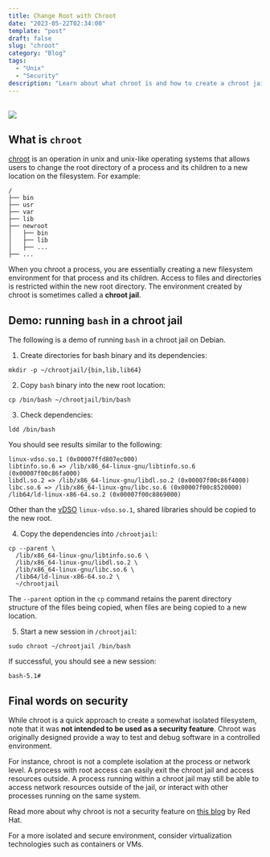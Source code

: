 ```yaml
---
title: Change Root with Chroot
date: "2023-05-22T02:34:00"
template: "post"
draft: false
slug: "chroot"
category: "Blog"
tags:
  - "Unix"
  - "Security"
description: "Learn about what chroot is and how to create a chroot jail"
---
```


<br>
<div style='max-width: 500px; width: 100%;'>
<img src='/media/chroot.png'>
</div>

## What is `chroot`

[chroot](https://en.wikipedia.org/wiki/Chroot) is an operation in unix and unix-like operating systems that allows users to change the root directory of a process and its children to a new location on the filesystem. For example:

```
/
├── bin
├── usr
├── var
├── lib
├── newroot
│   ├── bin
│   ├── lib
│   ├── ...
├── ...
```

When you chroot a process, you are essentially creating a new filesystem environment for that process and its children. Access to files and directories is restricted within the new root directory. The environment created by chroot is sometimes called a **chroot jail**.

## Demo: running `bash` in a chroot jail

The following is a demo of running `bash` in a chroot jail on Debian.

1. Create directories for bash binary and its dependencies:
  ```
  mkdir -p ~/chrootjail/{bin,lib,lib64}
  ```

2. Copy `bash` binary into the new root location:
  ```
  cp /bin/bash ~/chrootjail/bin/bash
  ```

3. Check dependencies:
  ```
  ldd /bin/bash
  ```
  You should see results similar to the following:
  ```
  linux-vdso.so.1 (0x00007ffd807ec000)
  libtinfo.so.6 => /lib/x86_64-linux-gnu/libtinfo.so.6 (0x00007f00c86fa000)
  libdl.so.2 => /lib/x86_64-linux-gnu/libdl.so.2 (0x00007f00c86f4000)
  libc.so.6 => /lib/x86_64-linux-gnu/libc.so.6 (0x00007f00c8520000)
  /lib64/ld-linux-x86-64.so.2 (0x00007f00c8869000)
  ```
  Other than the [vDSO](https://man7.org/linux/man-pages/man7/vdso.7.html) `linux-vdso.so.1`, shared libraries should be copied to the new root.

4. Copy the dependencies into `/chrootjail`:
  ```
  cp --parent \
    /lib/x86_64-linux-gnu/libtinfo.so.6 \
    /lib/x86_64-linux-gnu/libdl.so.2 \
    /lib/x86_64-linux-gnu/libc.so.6 \
    /lib64/ld-linux-x86-64.so.2 \
    ~/chrootjail
  ```
  The `--parent` option in the `cp` command retains the parent directory structure of the files being copied, when files are being copied to a new location.

5. Start a new session in `/chrootjail`:
  ```
  sudo chroot ~/chrootjail /bin/bash
  ```
  If successful, you should see a new session:
  ```
  bash-5.1# 
  ```

## Final words on security

While chroot is a quick approach to create a somewhat isolated filesystem, note that it was **not intended to be used as a security feature**. Chroot was originally designed provide a way to test and debug software in a controlled environment.

For instance, chroot is not a complete isolation at the process or network level. A process with root access can easily exit the chroot jail and access resources outside. A process running within a chroot jail may still be able to access network resources outside of the jail, or interact with other processes running on the same system. 

Read more about why chroot is not a security feature on [this blog](https://www.redhat.com/en/blog/chroot-security-feature) by Red Hat.

For a more isolated and secure environment, consider virtualization technologies such as containers or VMs.
